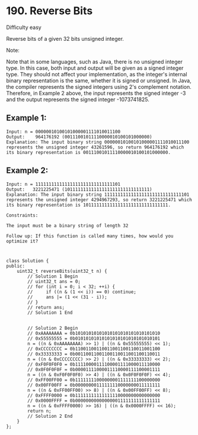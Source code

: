 # 190. Reverse Bits
Difficulty easy

Reverse bits of a given 32 bits unsigned integer.

Note:

Note that in some languages, such as Java, there is no unsigned integer type. In this case, both input and output will be given as a signed integer type. They should not affect your implementation, as the integer's internal binary representation is the same, whether it is signed or unsigned.
In Java, the compiler represents the signed integers using 2's complement notation. Therefore, in Example 2 above, the input represents the signed integer -3 and the output represents the signed integer -1073741825.



## Example 1:
```
Input: n = 00000010100101000001111010011100
Output:    964176192 (00111001011110000010100101000000)
Explanation: The input binary string 00000010100101000001111010011100 represents the unsigned integer 43261596, so return 964176192 which its binary representation is 00111001011110000010100101000000.
```


## Example 2:
```
Input: n = 11111111111111111111111111111101
Output:   3221225471 (10111111111111111111111111111111)
Explanation: The input binary string 11111111111111111111111111111101 represents the unsigned integer 4294967293, so return 3221225471 which its binary representation is 10111111111111111111111111111111.
```


```
Constraints:

The input must be a binary string of length 32
```


```
Follow up: If this function is called many times, how would you optimize it?
```


#
```
class Solution {
public:
    uint32_t reverseBits(uint32_t n) {
        // Solution 1 Begin
        // uint32_t ans = 0;
        // for (int i = 0; i < 32; ++i) {
        //     if ((n & (1 << i)) == 0) continue;
        //     ans |= (1 << (31 - i));
        // }
        // return ans;
        // Solution 1 End


        // Solution 2 Begin
        // 0xAAAAAAAA = 0b10101010101010101010101010101010
        // 0x55555555 = 0b01010101010101010101010101010101
        n = ((n & 0xAAAAAAAA) >> 1) | ((n & 0x55555555) << 1);
        // 0xCCCCCCCC = 0b11001100110011001100110011001100
        // 0x33333333 = 0b00110011001100110011001100110011
        n = ((n & 0xCCCCCCCC) >> 2) | ((n & 0x33333333) << 2);
        // 0xF0F0F0F0 = 0b11110000111100001111000011110000
        // 0x0F0F0F0F = 0b00001111000011110000111100001111
        n = ((n & 0xF0F0F0F0) >> 4) | ((n & 0x0F0F0F0F) << 4);
        // 0xFF00FF00 = 0b11111111000000001111111100000000
        // 0x00FF00FF = 0b00000000111111110000000011111111
        n = ((n & 0xFF00FF00) >> 8) | ((n & 0x00FF00FF) << 8);
        // 0xFFFF0000 = 0b11111111111111110000000000000000
        // 0x0000FFFF = 0b00000000000000001111111111111111
        n = ((n & 0xFFFF0000) >> 16) | ((n & 0x0000FFFF) << 16);
        return n;
        // Solution 2 End
    }
};
```